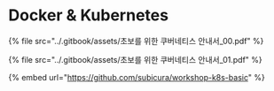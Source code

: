 # Docker & Kubernetes

{% file src="../.gitbook/assets/초보를 위한 쿠버네티스 안내서_00.pdf" %}

{% file src="../.gitbook/assets/초보를 위한 쿠버네티스 안내서_01.pdf" %}

{% embed url="https://github.com/subicura/workshop-k8s-basic" %}
